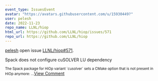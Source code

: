 ```yaml
---
event_type: IssuesEvent
avatar: "https://avatars.githubusercontent.com/u/15930449?"
user: pelesh
date: 2022-11-23
repo_name: LLNL/hiop
html_url: https://github.com/LLNL/hiop/issues/571
repo_url: https://github.com/LLNL/hiop
---
```


<a href='https://github.com/pelesh' target='_blank'>pelesh</a> open issue <a href='https://github.com/LLNL/hiop/issues/571' target='_blank'>LLNL/hiop#571</a>.

<p>Spack does not configure cuSOLVER LU dependency</p><small>The Spack package for HiOp variant `cusolver` sets a CMake option that is not present in HiOp anymore:...</small><a href='https://github.com/LLNL/hiop/issues/571' target='_blank'>View Comment</a>